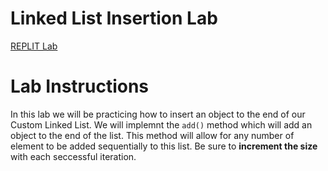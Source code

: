 # Linked List Insertion Lab

[REPLIT Lab](https://replit.com/@staging-primers-foundations/linked-list-insertion-lab#Main.java)

# Lab Instructions
In this lab we will be practicing how to insert an object to the end of our Custom Linked List.
We will implemnt the `add()` method which will add an object to the end of the list. This method will allow for any number of element to be added sequentially to this list. Be sure to **increment the size** with each seccessful iteration.
